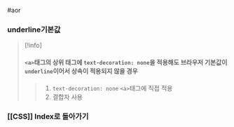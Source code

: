 #aor 
### underline기본값
>[!info]
>#### `<a>`태그의 상위 태그에 `text-decoration: none`을 적용해도 브라우저 기본값이 `underline`이어서 상속이 적용되지 않을 경우
>
>>1. `text-decoration: none` `<a>`태그에 직접 적용
>>2. 결합자 사용
### [[CSS]] Index로 돌아가기